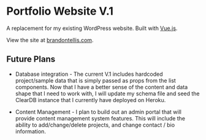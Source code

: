 # Portfolio Website V.1

A replacement for my existing WordPress website.
Built with [Vue.js](https://vuejs.org/).

View the site at [brandontellis.com](brandontellis.com).

## Future Plans

* Database integration - 
The current V.1 includes hardcoded project/sample data that is simply passed as props from the list components. Now that I have a better sense of the content and data shape that I need to work with, I will update my schema file and seed the ClearDB instance that I currently have deployed on Heroku. 

* Content Management -
I plan to build out an admin portal that will provide content management system features. This will include the ability to add/change/delete projects, and change contact / bio information.
